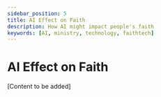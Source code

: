 ```yaml
---
sidebar_position: 5
title: AI Effect on Faith
description: How AI might impact people's faith
keywords: [AI, ministry, technology, faithtech]
---
```


# AI Effect on Faith

[Content to be added]
